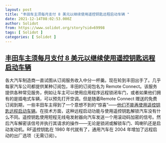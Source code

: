 ```yaml
---
layout: post
title: "丰田车主须每月支付 8 美元以继续使用遥控钥匙远程启动车辆 "
date: 2021-12-14T08:02:53.000Z
author: Solidot
from: https://www.solidot.org/story?sid=69998
tags: [ Solidot ]
categories: [ Solidot ]
---
```

<!--1639468973000-->
[丰田车主须每月支付 8 美元以继续使用遥控钥匙远程启动车辆](https://www.solidot.org/story?sid=69998)
------

<div>
各大汽车制造商一直试图从订阅服务收入中分一杯羹。现在轮到丰田出手了。几乎每家汽车公司都提供某种订阅包，丰田的订阅包名为 Remote Connect。该服务提供各种常见服务，例如让车主可以使用应用程序远程锁闭车门，或者如果他们拥有的是插电式车辆，可以预先打开空调。但是随着Remote Connect 赠送的免费订阅到期，一些丰田车主得到了一个意想不到的“惊喜”——<a href="https://arstechnica.com/cars/2021/12/toyota-owners-have-to-pay-8-mo-to-keep-using-their-key-fob-for-remote-start/" target="_blank">他们不能再使用遥控钥匙远程启动车辆</a>。在技术方面，这种远程启动功能与使用遥控钥匙解锁汽车没有什么不同。遥控钥匙使用短程无线电发射器向汽车发送一个用滚动码加密的信号。然后汽车解密该信号并执行其请求的操作——无论是锁闭或解锁车门、鸣喇叭还是启动发动机。RF遥控钥匙在 1980 年代就有了，通用汽车在 2004 年增加了远程启动的出厂选项（无需订阅）。
</div>
